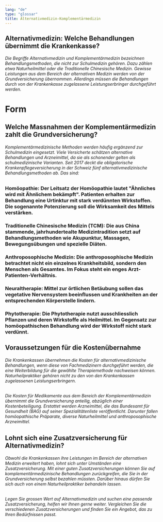 ```yaml
---
lang: "de"
type: "glossar"
title: Alternativmedizin-Komplementärmedizin
---
```


## Alternativmedizin: Welche Behandlungen übernimmt die Krankenkasse?

###### Die Begriffe Alternativmedizin und Komplementärmedizin bezeichnen Behandlungsmethoden, die nicht zur Schulmedizin gehören. Dazu zählen etwa Naturheilmittel oder die Traditionelle Chinesische Medizin. Gewisse Leistungen aus dem Bereich der alternativen Medizin werden von der Grundversicherung übernommen. Allerdings müssen die Behandlungen durch von der Krankenkasse zugelassene Leistungserbringer durchgeführt werden.

# Form

## Welche Massnahmen der Komplementärmedizin zahlt die Grundversicherung?

###### Komplementärmedizinische Methoden werden häufig ergänzend zur Schulmedizin eingesetzt. Viele Versicherte schätzen alternative Behandlungen und Arzneimittel, da sie als schonender gelten als schulmedizinische Varianten. Seit 2017 deckt die obligatorische Krankenpflegeversicherung in der Schweiz fünf alternativmedizinische Behandlungsmethoden ab. Das sind:

### Homöopathie: Der Leitsatz der Homöopathie lautet "Ähnliches wird mit Ähnlichem bekämpft". Patienten erhalten zur Behandlung eine Urtinktur mit stark verdünnten Wirkstoffen. Die sogenannte Potenzierung soll die Wirksamkeit des Mittels verstärken.

### Traditionelle Chinesische Medizin (TCM): Die aus China stammende, jahrhundertealte Medizintradition setzt auf Behandlungsmethoden wie Akupunktur, Massagen, Bewegungsübungen und spezielle Diäten.

### Anthroposophische Medizin: Die anthroposophische Medizin betrachtet nicht ein einzelnes Krankheitsbild, sondern den Menschen als Gesamtes. Im Fokus steht ein enges Arzt-Patienten-Verhältnis.

### Neuraltherapie: Mittel zur örtlichen Betäubung sollen das vegetative Nervensystem beeinflussen und Krankheiten an der entsprechenden Körperstelle lindern.

### Phytotherapie: Die Phytotherapie nutzt ausschliesslich Pflanzen und deren Wirkstoffe als Heilmittel. Im Gegensatz zur homöopathischen Behandlung wird der Wirkstoff nicht stark verdünnt.

## Voraussetzungen für die Kostenübernahme

###### Die Krankenkassen übernehmen die Kosten für alternativmedizinische Behandlungen, wenn diese von Fachmedizinern durchgeführt werden, die eine Weiterbildung für die gewählte Therapiemethode nachweisen können. Naturheilpraktiker gehören nicht zu den von den Krankenkassen zugelassenen Leistungserbringern.

###### Die Kosten für Medikamente aus dem Bereich der Komplementärmedizin übernimmt die Grundversicherung anteilig, abzüglich einer Kostenbeteiligung. Erstattet werden Arzneimittel, die das Bundesamt für Gesundheit (BAG) auf seiner Spezialitätenliste veröffentlicht. Darunter fallen homöopathische Präparate, diverse Naturheilmittel und anthroposophische Arzneimittel.

## Lohnt sich eine Zusatzversicherung für Alternativmedizin?

###### Obwohl die Krankenkassen ihre Leistungen im Bereich der alternativen Medizin erweitert haben, lohnt sich unter Umständen eine Zusatzversicherung. Mit einer guten Zusatzversicherungen können Sie auf komplementärmedizinische Behandlungen zurückgreifen, die Sie in der Grundversicherung selbst bezahlen müssten. Darüber hinaus dürfen Sie sich auch von einem Naturheilpraktiker behandeln lassen.

###### Legen Sie grossen Wert auf Alternativmedizin und suchen eine passende Zusatzversicherung, helfen wir Ihnen gerne weiter. Vergleichen Sie die verschiedenen Zusatzversicherungen und finden Sie ein Angebot, das zu Ihren Bedürfnissen passt.
